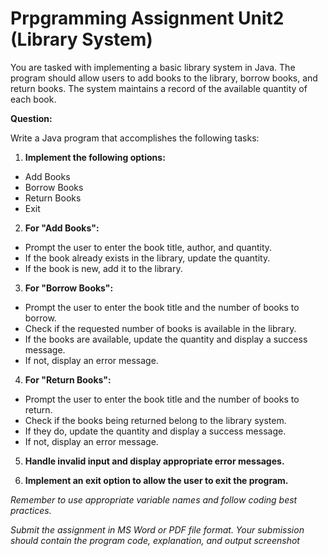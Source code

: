 # Prpgramming Assignment Unit2 (Library System)

You are tasked with implementing a basic library system in Java. The program should allow users to add books to the library, borrow books, and return books. The system maintains a record of the available quantity of each book.

**Question:**

Write a Java program that accomplishes the following tasks:

1. **Implement the following options:**

+ Add Books
+ Borrow Books
+ Return Books
+ Exit

2. **For "Add Books":**

+ Prompt the user to enter the book title, author, and quantity.
+ If the book already exists in the library, update the quantity.
+ If the book is new, add it to the library.

3. **For "Borrow Books":**

+ Prompt the user to enter the book title and the number of books to borrow.
+ Check if the requested number of books is available in the library.
+ If the books are available, update the quantity and display a success message.
+ If not, display an error message.

4. **For "Return Books":**

+ Prompt the user to enter the book title and the number of books to return.
+ Check if the books being returned belong to the library system.
+ If they do, update the quantity and display a success message.
+ If not, display an error message.

5. **Handle invalid input and display appropriate error messages.**

6. **Implement an exit option to allow the user to exit the program.**


*Remember to use appropriate variable names and follow coding best practices.*

*Submit the assignment in MS Word or PDF file format. Your submission should contain the program code, explanation, and output screenshot*